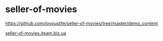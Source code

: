 # seller-of-movies
https://github.com/joyouslife/seller-of-movies/tree/master/demo_content

[seller-of-movies.iteam.biz.ua](http://seller-of-movies.iteam.biz.ua)
